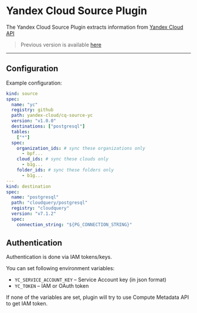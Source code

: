 # Yandex Cloud Source Plugin

The Yandex Cloud Source Plugin extracts information from [Yandex Cloud API](https://cloud.yandex.ru/ru/docs/api-design-guide/)

> Previous version is available [here](https://github.com/yandex-cloud/cq-source-yandex/tree/v0.3.8)

---

## Configuration

Example configuration:

```yaml
kind: source
spec:
  name: "yc"
  registry: github
  path: yandex-cloud/cq-source-yc
  version: "v1.0.0"
  destinations: ["postgresql"]
  tables: 
    ["*"]
  spec:
    organization_ids: # sync these organizations only
      - bpf...
    cloud_ids: # sync these clouds only
      - b1g... 
    folder_ids: # sync these folders only
      - b1g... 
---
kind: destination
spec:
  name: "postgresql"
  path: "cloudquery/postgresql"
  registry: "cloudquery"
  version: "v7.1.2"
  spec:
    connection_string: "${PG_CONNECTION_STRING}"
```

## Authentication

Authentication is done via IAM tokens/keys.

You can set following environment variables:

- `YC_SERVICE_ACCOUNT_KEY` – Service Account key (in json format)
- `YC_TOKEN` – IAM or OAuth token

If none of the variables are set, plugin will try to use Compute Metadata API to get IAM token.
